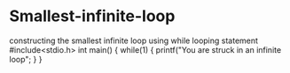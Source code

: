 # Smallest-infinite-loop
constructing the smallest infinite loop using while looping statement
#include<stdio.h>
int main()
{
  while(1)
  {
    printf("You are struck in an infinite loop";
  }
}
